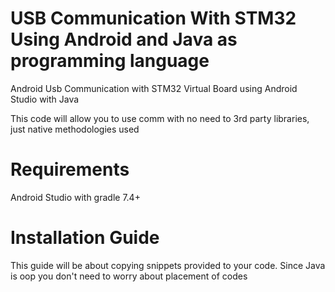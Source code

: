 # USB Communication With STM32 Using Android and Java as programming language
Android Usb Communication with STM32 Virtual Board using Android Studio with Java

This code will allow you to use comm with no need to 3rd party libraries, just native methodologies used

# Requirements
Android Studio with gradle 7.4+

# Installation Guide

This guide will be about copying snippets provided to your code. Since Java is oop you don't need to worry about placement of codes

